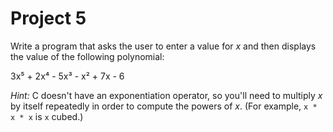 # Project 5
Write a program that asks the user to enter a value for *x* and then displays the value of the following polynomial:

3x⁵ + 2x⁴ - 5x³ - x² + 7x - 6

*Hint:* C doesn't have an exponentiation operator, so you'll need to multiply *x* by itself repeatedly in order to compute the powers of *x*. (For example, `x * x * x` is `x` cubed.)